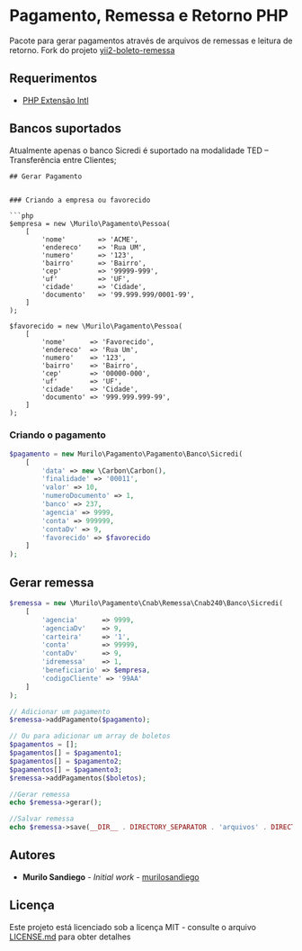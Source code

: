 # Pagamento, Remessa e Retorno PHP
Pacote para gerar pagamentos através de arquivos de remessas e leitura de 
retorno. Fork do projeto [yii2-boleto-remessa](http://newerton.github.io/yii2-boleto-remessa/)

## Requerimentos
- [PHP Extensão Intl](http://php.net/manual/pt_BR/book.intl.php)


## Bancos suportados
Atualmente apenas o banco Sicredi é suportado na modalidade TED – Transferência entre Clientes;

```
## Gerar Pagamento


### Criando a empresa ou favorecido

```php
$empresa = new \Murilo\Pagamento\Pessoa(
    [
        'nome'        => 'ACME',
        'endereco'    => 'Rua UM',
        'numero'      => '123',
        'bairro'      => 'Bairro',
        'cep'         => '99999-999',
        'uf'          => 'UF',
        'cidade'      => 'Cidade',
        'documento'   => '99.999.999/0001-99',
    ]
);

$favorecido = new \Murilo\Pagamento\Pessoa(
    [
        'nome'      => 'Favorecido',
        'endereco'  => 'Rua Um',
        'numero'    => '123',
        'bairro'    => 'Bairro',
        'cep'       => '00000-000',
        'uf'        => 'UF',
        'cidade'    => 'Cidade',
        'documento' => '999.999.999-99',
    ]
);
```

### Criando o pagamento

```php
$pagamento = new Murilo\Pagamento\Pagamento\Banco\Sicredi(
    [
        'data' => new \Carbon\Carbon(),
        'finalidade' => '00011',
        'valor' => 10,
        'numeroDocumento' => 1,
        'banco' => 237,
        'agencia' => 9999,
        'conta' => 999999,
        'contaDv' => 9,
        'favorecido' => $favorecido
    ]
);
```


## Gerar remessa

```php
$remessa = new \Murilo\Pagamento\Cnab\Remessa\Cnab240\Banco\Sicredi(
    [
        'agencia'      => 9999,
        'agenciaDv'    => 9,
        'carteira'     => '1',
        'conta'        => 99999,
        'contaDv'      => 9,
        'idremessa'    => 1,
        'beneficiario' => $empresa,
        'codigoCliente' => '99AA'
    ]
);

// Adicionar um pagamento
$remessa->addPagamento($pagamento);

// Ou para adicionar um array de boletos
$pagamentos = [];
$pagamentos[] = $pagamento1;
$pagamentos[] = $pagamento2;
$pagamentos[] = $pagamento3;
$remessa->addPagamentos($boletos);

//Gerar remessa
echo $remessa->gerar();

//Salvar remessa
echo $remessa->save(__DIR__ . DIRECTORY_SEPARATOR . 'arquivos' . DIRECTORY_SEPARATOR . 'sicredi_pagamento.txt');
```
## Autores

* **Murilo Sandiego** - *Initial work* - [murilosandiego](https://github.com/murilosandiego)

## Licença

Este projeto está licenciado sob a licença MIT - consulte o arquivo [LICENSE.md](LICENSE.md) para obter detalhes
